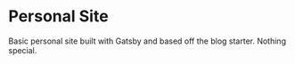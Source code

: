 # Personal Site

Basic personal site built with Gatsby and based off the blog starter. Nothing special.
